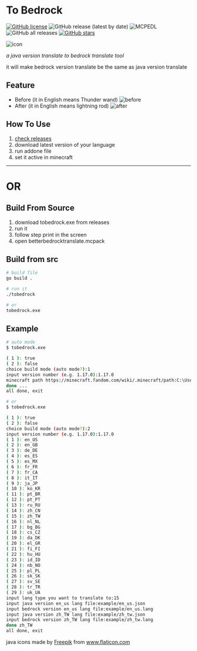 # To Bedrock

[![GitHub license](https://img.shields.io/github/license/KAIYOHUGO/to-bedrock?style=flat-square)](https://github.com/KAIYOHUGO/to-bedrock/blob/master/LICENSE) ![GitHub release (latest by date)](https://img.shields.io/github/v/release/kaiyohugo/to-bedrock?style=flat-square) ![MCPEDL](https://img.shields.io/badge/MCPEDL-to%20bedrock-yellowgreen?style=flat-square) ![GitHub all releases](https://img.shields.io/github/downloads/kaiyohugo/to-bedrock/total?style=flat-square) [![GitHub stars](https://img.shields.io/github/stars/KAIYOHUGO/to-bedrock?style=flat-square)](https://github.com/KAIYOHUGO/to-bedrock/stargazers)

![icon](https://i.imgur.com/yprFoFr.png)

_a java version translate to bedrock translate tool_

it will make bedrock version translate be the same as java version translate

## Feature

- Before (it in English means Thunder wand)
    ![before](https://i.imgur.com/vuroVWW.png)
- After (it in English means lightning rod)
    ![after](https://i.imgur.com/vOhZgEm.png)

## How To Use

1. [check releases](https://github.com/KAIYOHUGO/to-bedrock/releases)
2. download latest version of your language
3. run addone file
4. set it active in minecraft

---
# OR

## Build From Source

1. download tobedrock.exe from releases
2. run it
3. follow step print in the screen
4. open betterbedrocktranslate.mcpack

## Build from src

```bash
# build file
go build .

# run it
./tobedrock

# or
tobedrock.exe
```

## Example
```bash
# auto mode
$ tobedrock.exe

( 1 ): true
( 2 ): false
choice build mode (auto mode?):1
input version number (e.g. 1.17.0):1.17.0
minecraft path https://minecraft.fandom.com/wiki/.minecraft/path:C:\Users\kymcm\AppData\Roaming\.minecraft
done ...
all done, exit

# or
$ tobedrock.exe

( 1 ): true
( 2 ): false
choice build mode (auto mode?):2
input version number (e.g. 1.17.0):1.17.0
( 1 ): en_US 
( 2 ): en_GB 
( 3 ): de_DE 
( 4 ): es_ES 
( 5 ): es_MX 
( 6 ): fr_FR 
( 7 ): fr_CA 
( 8 ): it_IT 
( 9 ): ja_JP 
( 10 ): ko_KR
( 11 ): pt_BR
( 12 ): pt_PT
( 13 ): ru_RU
( 14 ): zh_CN
( 15 ): zh_TW
( 16 ): nl_NL
( 17 ): bg_BG
( 18 ): cs_CZ
( 19 ): da_DK
( 20 ): el_GR
( 21 ): fi_FI
( 22 ): hu_HU
( 23 ): id_ID
( 24 ): nb_NO
( 25 ): pl_PL
( 26 ): sk_SK
( 27 ): sv_SE
( 28 ): tr_TR
( 29 ): uk_UA
input lang type you want to translate to:15
input java version en_us lang file:example/en_us.json
input bedrock version en_us lang file:example/en_us.lang
input java version zh_TW lang file:example/zh_tw.json
input bedrock version zh_TW lang file:example/zh_tw.lang
done zh_TW
all done, exit
```

<div>java icons made by <a href="https://www.freepik.com" title="Freepik">Freepik</a> from <a href="https://www.flaticon.com/" title="Flaticon">www.flaticon.com</a></div>